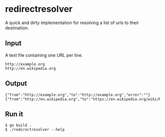 # redirectresolver

A quick and dirty implementation for resolving a list of urls to their destination.

## Input

A text file containing one URL per line.

```
http://example.org
http://en.wikipedia.org
```

## Output

```
{"from":"http://example.org","to":"http://example.org","error":""}
{"from":"http://en.wikipedia.org","to":"https://en.wikipedia.org/wiki/Main_Page","error":""}
```

## Run it

```
$ go build .
$ ./redirectresolver --help
```
